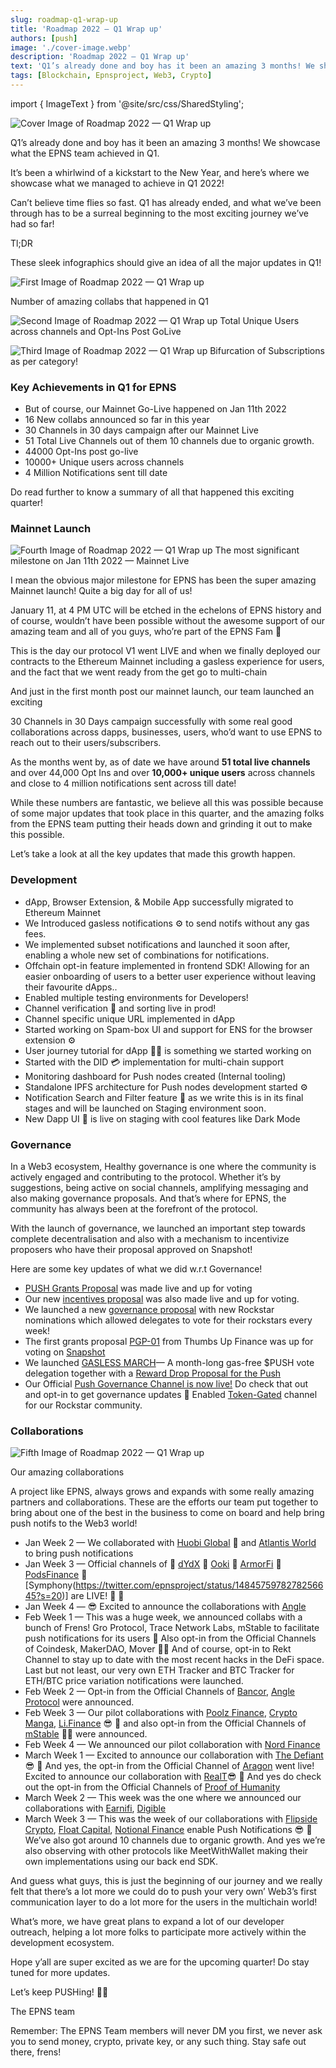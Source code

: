 ```yaml
---
slug: roadmap-q1-wrap-up
title: 'Roadmap 2022 — Q1 Wrap up'
authors: [push]
image: './cover-image.webp'
description: 'Roadmap 2022 — Q1 Wrap up'
text: 'Q1’s already done and boy has it been an amazing 3 months! We showcase what the EPNS team achieved in Q1.'
tags: [Blockchain, Epnsproject, Web3, Crypto]
---
```


import { ImageText } from '@site/src/css/SharedStyling';

![Cover Image of Roadmap 2022 — Q1 Wrap up](./cover-image.webp)

<!--truncate-->

Q1’s already done and boy has it been an amazing 3 months! We showcase what the EPNS team achieved in Q1.

It’s been a whirlwind of a kickstart to the New Year, and here’s where we showcase what we managed to achieve in Q1 2022!

Can’t believe time flies so fast. Q1 has already ended, and what we’ve been through has to be a surreal beginning to the most exciting journey we’ve had so far!

Tl;DR

These sleek infographics should give an idea of all the major updates in Q1!

![First Image of Roadmap 2022 — Q1 Wrap up](./image-1.webp)

<ImageText>Number of amazing collabs that happened in Q1</ImageText>

![Second Image of Roadmap 2022 — Q1 Wrap up](./image-2.webp)
<ImageText>Total Unique Users across channels and Opt-Ins Post GoLive</ImageText>

![Third Image of Roadmap 2022 — Q1 Wrap up](./image-3.webp)
<ImageText>Bifurcation of Subscriptions as per category!</ImageText>

### Key Achievements in Q1 for EPNS

- But of course, our Mainnet Go-Live happened on Jan 11th 2022
- 16 New collabs announced so far in this year
- 30 Channels in 30 days campaign after our Mainnet Live
- 51 Total Live Channels out of them 10 channels due to organic growth.
- 44000 Opt-Ins post go-live
- 10000+ Unique users across channels
- 4 Million Notifications sent till date

Do read further to know a summary of all that happened this exciting quarter!

### Mainnet Launch

![Fourth Image of Roadmap 2022 — Q1 Wrap up](./image-4.webp)
<ImageText>The most significant milestone on Jan 11th 2022 — Mainnet Live</ImageText>

I mean the obvious major milestone for EPNS has been the super amazing Mainnet launch! Quite a big day for all of us!

January 11, at 4 PM UTC will be etched in the echelons of EPNS history and of course, wouldn’t have been possible without the awesome support of our amazing team and all of you guys, who’re part of the EPNS Fam 💖

This is the day our protocol V1 went LIVE and when we finally deployed our contracts to the Ethereum Mainnet including a gasless experience for users, and the fact that we went ready from the get go to multi-chain

And just in the first month post our mainnet launch, our team launched an exciting

30 Channels in 30 Days campaign successfully with some real good collaborations across dapps, businesses, users, who’d want to use EPNS to reach out to their users/subscribers.

As the months went by, as of date we have around <b>51 total live channels</b> and over 44,000 Opt Ins and over <b>10,000+ unique users</b> across channels and close to 4 million notifications sent across till date!

While these numbers are fantastic, we believe all this was possible because of some major updates that took place in this quarter, and the amazing folks from the EPNS team putting their heads down and grinding it out to make this possible.

Let’s take a look at all the key updates that made this growth happen.

### Development

- dApp, Browser Extension, & Mobile App successfully migrated to Ethereum Mainnet
- We Introduced gasless notifications ⚙️ to send notifs without any gas fees.
- We implemented subset notifications and launched it soon after, enabling a whole new set of combinations for notifications.
- Offchain opt-in feature implemented in frontend SDK! Allowing for an easier onboarding of users to a better user experience without leaving their favourite dApps..
- Enabled multiple testing environments for Developers!
- Channel verification 🏅 and sorting live in prod!
- Channel specific unique URL implemented in dApp
- Started working on Spam-box UI and support for ENS for the browser extension ⚙️
- User journey tutorial for dApp 🧑‍🦱 is something we started working on
- Started with the DID 💳 implementation for multi-chain support
- Monitoring dashboard for Push nodes created (Internal tooling)
- Standalone IPFS architecture for Push nodes development started ⚙️
- Notification Search and Filter feature 🔎 as we write this is in its final stages and will be launched on Staging environment soon.
- New Dapp UI 🎨 is live on staging with cool features like Dark Mode

### Governance

In a Web3 ecosystem, Healthy governance is one where the community is actively engaged and contributing to the protocol. Whether it’s by suggestions, being active on social channels, amplifying messaging and also making governance proposals. And that’s where for EPNS, the community has always been at the forefront of the protocol.

With the launch of governance, we launched an important step towards complete decentralisation and also with a mechanism to incentivize proposers who have their proposal approved on Snapshot!

Here are some key updates of what we did w.r.t Governance!

- [PUSH Grants Proposal](https://medium.com/ethereum-push-notification-service/push-grants-program-going-live-6841515f95d8) was made live and up for voting
- Our new [incentives proposal](https://gov.epns.io/t/epnsip-02-incentives-for-approved-proposals/421) was also made live and up for voting.
- We launched a new [governance proposal](https://twitter.com/epnsproject/status/1483137794843492352?s=20) with new Rockstar nominations which allowed delegates to vote for their rockstars every week!
- The first grants proposal [PGP-01](https://snapshot.org/#/epns.eth/proposal/0x33656a13311f0156a94f2ea1c44fcf7da3a99950259aad6a30d3c879285ecef3) from Thumbs Up Finance was up for voting on [Snapshot](https://snapshot.org/#/epns.eth/proposal/0x33656a13311f0156a94f2ea1c44fcf7da3a99950259aad6a30d3c879285ecef3)
- We launched [GASLESS MARCH](https://twitter.com/epnsproject/status/1499384173269700609?s=20&t=RWuIM5Dv0UW0k4oDctM8xg)— A month-long gas-free $PUSH vote delegation together with a [Reward Drop Proposal for the Push](https://twitter.com/epnsproject/status/1499384175589138432?s=20&t=RWuIM5Dv0UW0k4oDctM8xg)
- Our Official [Push Governance Channel is now live!](https://twitter.com/epnsproject/status/1504095305578737671?s=20&t=L2PtqMOa-FnVFIe1Ced0zg) Do check that out and opt-in to get governance updates 🎊 Enabled [Token-Gated](https://twitter.com/epnsproject/status/1504157215770693632?s=20&t=L2PtqMOa-FnVFIe1Ced0zg) channel for our Rockstar community.

### Collaborations

![Fifth Image of Roadmap 2022 — Q1 Wrap up](./image-5.webp)

<ImageText>Our amazing collaborations</ImageText>

A project like EPNS, always grows and expands with some really amazing partners and collaborations. These are the efforts our team put together to bring about one of the best in the business to come on board and help bring push notifs to the Web3 world!

- Jan Week 2 — We collaborated with [Huobi Global](https://twitter.com/epnsproject/status/1480774034576920576?s=20) 🎊 and [Atlantis World](https://twitter.com/epnsproject/status/1481989517318193156?s=20) to bring push notifications
- Jan Week 3 — Official channels of 🔔 [dYdX](https://twitter.com/epnsproject/status/1483123194332839937?s=20) 🔔 [Ooki](https://twitter.com/epnsproject/status/1483484719367192576?s=20) 🔔 [ArmorFi](https://twitter.com/epnsproject/status/1483846724397375489?s=20) 🔔 [PodsFinance](https://twitter.com/epnsproject/status/1484213961696636929?s=20) 🔔 [Symphony(https://twitter.com/epnsproject/status/1484575978278256645?s=20)] are LIVE! 💫 📲
- Jan Week 4 — 😎 Excited to announce the collaborations with [Angle](https://twitter.com/epnsproject/status/1485613871276511234?s=20&t=nFDC9CXOStcai9Ph2CyEzg)
- Feb Week 1 — This was a huge week, we announced collabs with a bunch of Frens! Gro Protocol, Trace Network Labs, mStable to facilitate push notifications for its users 📲 Also opt-in from the Official Channels of Coindesk, MakerDAO, Mover 🔔✨ And of course, opt-in to Rekt Channel to stay up to date with the most recent hacks in the DeFi space. Last but not least, our very own ETH Tracker and BTC Tracker for ETH/BTC price variation notifications were launched.
- Feb Week 2 — Opt-in from the Official Channels of [Bancor](https://twitter.com/epnsproject/status/1490740208870256640?s=20&t=AVtZvne7VMw_3VQw_so64g), [Angle Protocol](https://twitter.com/epnsproject/status/1491458439377453059?s=20&t=AVtZvne7VMw_3VQw_so64g) were announced.
- Feb Week 3 — Our pilot collaborations with [Poolz Finance](https://twitter.com/epnsproject/status/1493276219009552384?s=20&t=UetkR1Yx0wEx9qGhlEf9Fg), [Crypto Manga](https://twitter.com/epnsproject/status/1493637670647463936?s=20&t=09iWUvMz8T0giWvvLd8G1Q), [Li.Finance](https://twitter.com/epnsproject/status/1493948442023923715?s=20&t=09iWUvMz8T0giWvvLd8G1Q) 😎 📲 and also opt-in from the Official Channels of [mStable](https://twitter.com/epnsproject/status/1493993763735470081?s=20&t=09iWUvMz8T0giWvvLd8G1Q) 🔔✨ were announced.
- Feb Week 4 — We announced our pilot collaboration with [Nord Finance](https://twitter.com/epnsproject/status/1495769580316536832?s=20&t=u7uH6L53QY8jfohoQHD6PQ)
- March Week 1 — Excited to announce our collaboration with [The Defiant](https://twitter.com/epnsproject/status/1498715887591129089?s=20&t=RWuIM5Dv0UW0k4oDctM8xg) 😎 📲 And yes, the opt-in from the Official Channel of [Aragon](https://twitter.com/epnsproject/status/1499067107715465217?s=20&t=RWuIM5Dv0UW0k4oDctM8xg) went live!
  Excited to announce our collaboration with [RealT](https://twitter.com/epnsproject/status/1501558467940982784?s=20&t=VojivKsQX6P2AvGpQp4ilg)😎 📲 And yes do check out the opt-in from the Official Channels of [Proof of Humanity](https://twitter.com/epnsproject/status/1501611224517480451?s=20&t=VojivKsQX6P2AvGpQp4ilg)
- March Week 2 — This week was the one where we announced our collaborations with [Earnifi](https://twitter.com/epnsproject/status/1503393070066274307?s=20&t=L2PtqMOa-FnVFIe1Ced0zg), [Digible](https://twitter.com/Digibleio/status/1501924317239681024?s=20&t=L2PtqMOa-FnVFIe1Ced0zg)
- March Week 3 — This was the week of our collaborations with [Flipside Crypto](https://twitter.com/epnsproject/status/1505952867219230724?s=20&t=xN0D5gOeEHelQOYQedpSqQ), [Float Capital](https://twitter.com/epnsproject/status/1504869888250490880?s=20&t=xN0D5gOeEHelQOYQedpSqQ), [Notional Finance](https://twitter.com/epnsproject/status/1506632049477955584?s=20&t=xN0D5gOeEHelQOYQedpSqQto) enable Push Notifications 😎 📲 We’ve also got around 10 channels due to organic growth. And yes we’re also observing with other protocols like MeetWithWallet making their own implementations using our back end SDK.

And guess what guys, this is just the beginning of our journey and we really felt that there’s a lot more we could do to push your very own’ Web3’s first communication layer to do a lot more for the users in the multichain world!

What’s more, we have great plans to expand a lot of our developer outreach, helping a lot more folks to participate more actively within the development ecosystem.

Hope y’all are super excited as we are for the upcoming quarter! Do stay tuned for more updates.

Let’s keep PUSHing! 💪🏼

The EPNS team

Remember: The EPNS Team members will never DM you first, we never ask you to send money, crypto, private key, or any such thing. Stay safe out there, frens!
